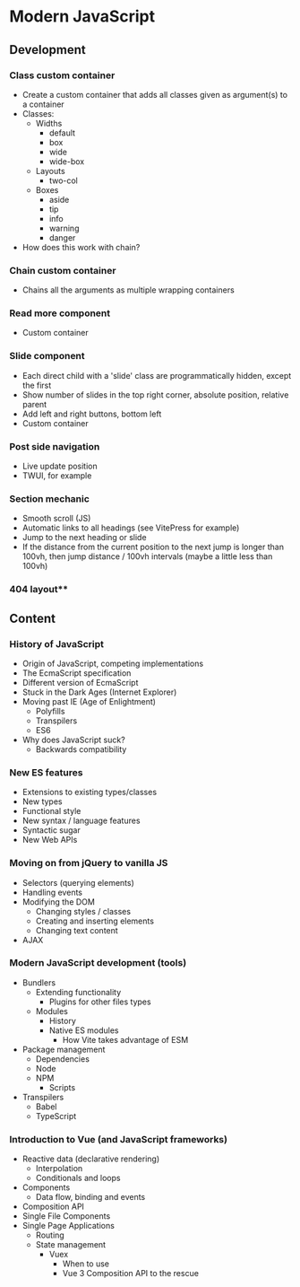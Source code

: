 # Modern JavaScript

## Development

### Class custom container
- Create a custom container that adds all classes given as argument(s) to a container
- Classes:
  - Widths
    - default
    - box
    - wide
    - wide-box
  - Layouts
    - two-col
  - Boxes
    - aside
    - tip
    - info
    - warning
    - danger
- How does this work with chain?

### Chain custom container
- Chains all the arguments as multiple wrapping containers

### Read more component
- Custom container

### Slide component
- Each direct child with a 'slide' class are programmatically hidden, except the first
- Show number of slides in the top right corner, absolute position, relative parent
- Add left and right buttons, bottom left
- Custom container

### Post side navigation
- Live update position
- TWUI, for example

### Section mechanic
- Smooth scroll (JS)
- Automatic links to all headings (see VitePress for example)
- Jump to the next heading or slide
- If the distance from the current position to the next jump is longer than 100vh, then jump distance / 100vh intervals (maybe a little less than 100vh)

### 404 layout**

## Content

### History of JavaScript
  - Origin of JavaScript, competing implementations
  - The EcmaScript specification
  - Different version of EcmaScript
  - Stuck in the Dark Ages (Internet Explorer)
  - Moving past IE (Age of Enlightment)
    - Polyfills
    - Transpilers
    - ES6
  - Why does JavaScript suck?
    - Backwards compatibility

### New ES features
  - Extensions to existing types/classes
  - New types
  - Functional style
  - New syntax / language features
  - Syntactic sugar
  - New Web APIs

### Moving on from jQuery to vanilla JS
  - Selectors (querying elements)
  - Handling events
  - Modifying the DOM
    - Changing styles / classes
    - Creating and inserting elements
    - Changing text content
  - AJAX

### Modern JavaScript development (tools)
  - Bundlers
    - Extending functionality
      - Plugins for other files types
    - Modules
      - History
      - Native ES modules
        - How Vite takes advantage of ESM
  - Package management
    - Dependencies
    - Node
    - NPM
      - Scripts
  - Transpilers
    - Babel
    - TypeScript

### Introduction to Vue (and JavaScript frameworks)
  - Reactive data (declarative rendering)
    - Interpolation
    - Conditionals and loops
  - Components
    - Data flow, binding and events
  - Composition API
  - Single File Components
  - Single Page Applications
    - Routing
    - State management
      - Vuex
        - When to use
        - Vue 3 Composition API to the rescue